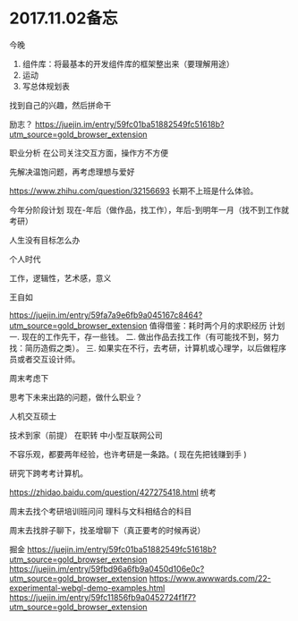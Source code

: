 
# 2017.11.02备忘

今晚
1. 组件库：将最基本的开发组件库的框架整出来（要理解用途）
2. 运动
3. 写总体规划表











找到自己的兴趣，然后拼命干

励志？
https://juejin.im/entry/59fc01ba51882549fc51618b?utm_source=gold_browser_extension  


















职业分析
在公司关注交互方面，操作方不方便





先解决温饱问题，再考虑理想与爱好

https://www.zhihu.com/question/32156693   长期不上班是什么体验。

今年分阶段计划
现在-年后（做作品，找工作），年后-到明年一月（找不到工作就考研）

人生没有目标怎么办

个人时代

工作，逻辑性，艺术感，意义

王自如


https://juejin.im/entry/59fa7a9e6fb9a045167c8464?utm_source=gold_browser_extension 
值得借鉴：耗时两个月的求职经历
计划
一. 现在的工作先干，存一些钱。
二. 做出作品去找工作（有可能找不到，努力找：简历造假之类）。
三. 如果实在不行，去考研，计算机或心理学，以后做程序员或者交互设计师。

周末考虑下



思考下未来出路的问题，做什么职业？




人机交互硕士









技术到家（前提）
在职转 中小型互联网公司

不容乐观，都要两年经验，也许考研是一条路。( 现在先把钱赚到手 )


研究下跨考考计算机。



https://zhidao.baidu.com/question/427275418.html 统考

周末去找个考研培训班问问
理科与文科相结合的科目


周末去找胖子聊下，找圣增聊下（真正要考的时候再说）












掘金
https://juejin.im/entry/59fc01ba51882549fc51618b?utm_source=gold_browser_extension
https://juejin.im/entry/59fbd96a6fb9a0450d106e0c?utm_source=gold_browser_extension
https://www.awwwards.com/22-experimental-webgl-demo-examples.html
https://juejin.im/entry/59fc11856fb9a0452724f1f7?utm_source=gold_browser_extension







